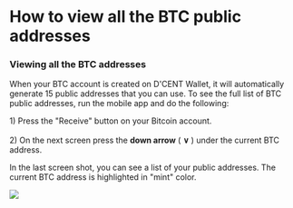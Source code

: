 # How to view all the BTC public addresses

### Viewing all the BTC addresses

When your BTC account is created on D'CENT Wallet, it will automatically generate 15 public addresses that you can use. To see the full list of BTC public addresses, run the mobile app and do the following:

1\) Press the "Receive" button on your Bitcoin account.\
\
2\) On the next screen press the **down arrow** ( **∨** ) under the current BTC address.&#x20;

In the last screen shot, you can see a list of your public addresses. The current BTC address is highlighted in "mint" color.

![](../../.gitbook/assets/view\_btc\_addresses\_en.png)

